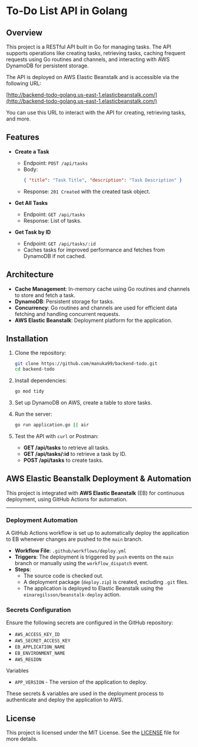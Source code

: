 # To-Do List API in Golang

## Overview

This project is a RESTful API built in Go for managing tasks. The API supports operations like creating tasks, retrieving tasks, caching frequent requests using Go routines and channels, and interacting with AWS DynamoDB for persistent storage.

The API is deployed on AWS Elastic Beanstalk and is accessible via the following URL:

[http://backend-todo-golang.us-east-1.elasticbeanstalk.com/](http://backend-todo-golang.us-east-1.elasticbeanstalk.com/)

You can use this URL to interact with the API for creating, retrieving tasks, and more.

## Features

- **Create a Task**  
  - Endpoint: `POST /api/tasks`  
  - Body:  
    ```json
    { "title": "Task Title", "description": "Task Description" }
    ```  
  - Response: `201 Created` with the created task object.

- **Get All Tasks**  
  - Endpoint: `GET /api/tasks`  
  - Response: List of tasks.

- **Get Task by ID**  
  - Endpoint: `GET /api/tasks/:id`  
  - Caches tasks for improved performance and fetches from DynamoDB if not cached.

## Architecture

- **Cache Management**: In-memory cache using Go routines and channels to store and fetch a task.
- **DynamoDB**: Persistent storage for tasks.
- **Concurrency**: Go routines and channels are used for efficient data fetching and handling concurrent requests.
- **AWS Elastic Beanstalk**: Deployment platform for the application.

## Installation

1. Clone the repository:
   ```bash
   git clone https://github.com/manuka99/backend-todo.git
   cd backend-todo
   ```

2. Install dependencies:
   ```bash
   go mod tidy
   ```

3. Set up DynamoDB on AWS, create a table to store tasks.

4. Run the server:
   ```bash
   go run application.go || air
   ```

5. Test the API with `curl` or Postman:
   - **GET /api/tasks** to retrieve all tasks.
   - **GET /api/tasks/:id** to retrieve a task by ID.
   - **POST /api/tasks** to create tasks.

## AWS Elastic Beanstalk Deployment & Automation

This project is integrated with **AWS Elastic Beanstalk** (EB) for continuous deployment, using GitHub Actions for automation.

---

### Deployment Automation

A GitHub Actions workflow is set up to automatically deploy the application to EB whenever changes are pushed to the `main` branch.

- **Workflow File**: `.github/workflows/deploy.yml`
- **Triggers**: The deployment is triggered by `push` events on the `main` branch or manually using the `workflow_dispatch` event.
- **Steps**: 
  - The source code is checked out.
  - A deployment package (`deploy.zip`) is created, excluding `.git` files.
  - The application is deployed to Elastic Beanstalk using the `einaregilsson/beanstalk-deploy` action.

### Secrets Configuration

Ensure the following secrets are configured in the GitHub repository:
- `AWS_ACCESS_KEY_ID`
- `AWS_SECRET_ACCESS_KEY`
- `EB_APPLICATION_NAME`
- `EB_ENVIRONMENT_NAME`
- `AWS_REGION`

Variables
- `APP_VERSION` - The version of the application to deploy.

These secrets & variables are used in the deployment process to authenticate and deploy the application to AWS.

## License

This project is licensed under the MIT License. See the [LICENSE](LICENSE) file for more details.